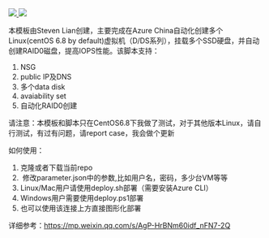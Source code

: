 <a href="https://portal.azure.cn/#create/Microsoft.Template/uri/https%3A%2F%2Fraw.githubusercontent.com%2Fkingliantop%2Fazurelabs%2Fmaster%2FAzureChinaARMTemplate%2FVM-multiple-datadisks-SSD%2Ftemplate.json" target="_blank">
    <img src="http://azuredeploy.net/deploybutton.png"/>
</a>
<a href="http://armviz.io/#/?load=/https://raw.githubusercontent.com/kingliantop/azurelabs/master/AzureChinaARMTemplate/VM-multiple-datadisks-SSD/template.json" target="_blank">
    <img src="http://armviz.io/visualizebutton.png"/>
</a>

本模板由Steven Lian创建，主要完成在Azure China自动化创建多个Linux(centOS 6.8 by default)虚拟机（D/DS系列），挂载多个SSD硬盘，并自动创建RAID0磁盘，提高IOPS性能。该脚本支持：
1. NSG
2. public IP及DNS
3. 多个data disk
4. avaiability set 
5. 自动化RAID0创建

请注意：本模板和脚本只在CentOS6.8下我做了测试，对于其他版本Linux，请自行测试，有过有问题，请report case，我会做个更新

如何使用：
1.	克隆或者下载当前repo
2.  修改parameter.json中的参数,比如用户名，密码，多少台VM等等
3.	Linux/Mac用户请使用deploy.sh部署（需要安装Azure CLI）
4.	Windows用户需要使用deploy.ps1部署
5.  也可以使用该连接上方直接图形化部署

详细参考：https://mp.weixin.qq.com/s/AgP-HrBNm60idf_nFN7-2Q
